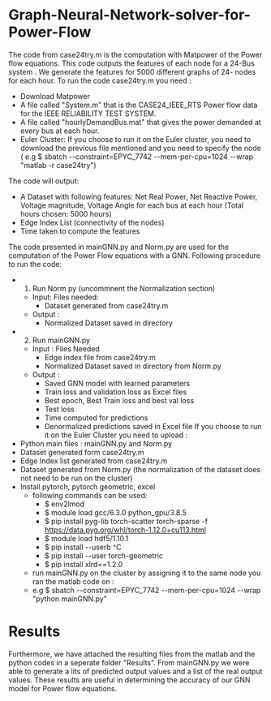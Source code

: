 # Graph-Neural-Network-solver-for-Power-Flow
The code from case24try.m is the computation with Matpower of the Power flow equations. This code outputs the features of each node for a 24-Bus system . We generate the features for 5000 different graphs of 24- nodes for each hour. 
To run the code case24try.m you need : 
- Download Matpower
- A file called "System.m" that is the CASE24_IEEE_RTS  Power flow data for the IEEE RELIABILITY TEST SYSTEM.
- A file called "hourlyDemandBus.mat" that gives the power demanded at every bus at each hour. 
- Euler Cluster: If you choose to run it on the Euler cluster, you need to download the previous file mentioned and you need to specify the node ( e.g $ sbatch --constraint=EPYC_7742 --mem-per-cpu=1024 --wrap "matlab -r case24try")

The code will output: 
- A Dataset with following features: Net Real Power, Net Reactive Power, Voltage magnitude, Voltage Angle for each bus at each hour (Total hours chosen: 5000 hours)
- Edge Index List (connectivity of the nodes) 
- Time taken to compute the features 

The code presented in mainGNN.py and Norm.py are used for the computation of the Power Flow equations with a GNN. 
Following procedure to run the code: 
- 1. Run Norm py (uncommnent the Normalization section)
  - Input: Files needed: 
    - Dataset generated from case24try.m 
  - Output : 
    - Normalized Dataset saved in directory
- 2. Run mainGNN.py 
  - Input : Files Needed
    - Edge index file from case24try.m
    - Normalized Dataset saved in directory from Norm.py
  - Output : 
    - Saved GNN model with learned parameters
    - Train loss and validation loss as Excel files
    - Best epoch, Best Train loss and best val loss 
    - Test loss
    - Time computed for predictions
    - Denormalized predictions saved in Excel file
If you choose to run it on the Euler Cluster you need to upload : 
- Python main files : mainGNN.py and Norm.py
- Dataset generated form case24try.m 
- Edge Index list  generated from case24try.m
- Dataset generated from Norm.py (the normalization of the dataset does not need to be run on the cluster) 
- Install pytorch, pytorch geometric, excel 
  - following commands can be used: 
    - $ env2lmod
    - $ module load gcc/6.3.0 python_gpu/3.8.5
    - $ pip install pyg-lib torch-scatter torch-sparse -f https://data.pyg.org/whl/torch-1.12.0+cu113.html  
    - $ module load hdf5/1.10.1
    - $ pip install --userb ^C
    - $ pip install --user torch-geometric 
    - $ pip install xlrd==1.2.0
  -  run  mainGNN.py on the cluster by assigning it to the same node you ran the matlab code on : 
    -  e.g $ sbatch --constraint=EPYC_7742 --mem-per-cpu=1024 --wrap "python mainGNN.py"

# Results
Furthermore, we have attached the resulting files from the matlab and the python codes in a seperate folder "Results". From mainGNN.py we were able to generate a lits of predicted output values and a list of the real output values. These results are useful in determining the accuracy of our GNN model for Power flow equations. 
